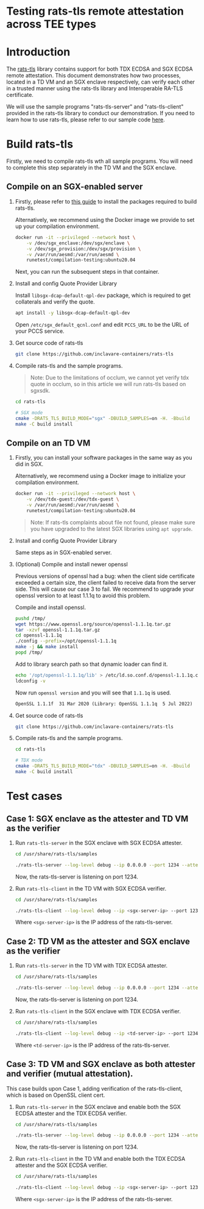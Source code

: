 Testing rats-tls remote attestation across TEE types
====

# Introduction

The [rats-tls](https://github.com/inclavare-containers/rats-tls) library contains support for both TDX ECDSA and SGX ECDSA remote attestation. This document demonstrates how two processes, located in a TD VM and an SGX enclave respectively, can verify each other in a trusted manner using the rats-tls library and Interoperable RA-TLS certificate.

We will use the sample programs "rats-tls-server" and "rats-tls-client" provided in the rats-tls library to conduct our demonstration. If you need to learn how to use rats-tls, please refer to our sample code [here](https://github.com/inclavare-containers/rats-tls/tree/master/samples).

# Build rats-tls

Firstly, we need to compile rats-tls wth all sample programs. You will need to complete this step separately in the TD VM and the SGX enclave.

## Compile on an SGX-enabled server

1. Firstly, please refer to [this guide](https://github.com/inclavare-containers/rats-tls#build-requirements) to install the packages required to build rats-tls.
   
    Alternatively, we recommend using the Docker image we provide to set up your compilation environment.
    ```sh
    docker run -it --privileged --network host \
        -v /dev/sgx_enclave:/dev/sgx/enclave \
        -v /dev/sgx_provision:/dev/sgx/provision \
        -v /var/run/aesmd:/var/run/aesmd \
        runetest/compilation-testing:ubuntu20.04
    ```
    Next, you can run the subsequent steps in that container.

2. Install and config Quote Provider Library

    Install `libsgx-dcap-default-qpl-dev` package, which is required to get collaterals and verify the quote.
    ```sh
    apt install -y libsgx-dcap-default-qpl-dev
    ```

    Open `/etc/sgx_default_qcnl.conf` and edit `PCCS_URL` to be the URL of your PCCS service.

3. Get source code of rats-tls

    ```sh
    git clone https://github.com/inclavare-containers/rats-tls
    ```

4. Compile rats-tls and the sample programs.

    > Note: Due to the limitations of occlum, we cannot yet verify tdx quote in occlum, so in this article we will run rats-tls based on sgxsdk.

    ```sh
    cd rats-tls

    # SGX mode
    cmake -DRATS_TLS_BUILD_MODE="sgx" -DBUILD_SAMPLES=on -H. -Bbuild
    make -C build install
    ```
    
## Compile on an TD VM

1. Firstly, you can install your software packages in the same way as you did in SGX.

    Alternatively, we recommend using a Docker image to initialize your compilation environment.

    ```sh
    docker run -it --privileged --network host \
        -v /dev/tdx-guest:/dev/tdx-guest \
        -v /var/run/aesmd:/var/run/aesmd \
        runetest/compilation-testing:ubuntu20.04
    ```

    > Note: If rats-tls complaints about file not found, please make sure you have upgraded to the latest SGX libraries using `apt upgrade`.

2. Install and config Quote Provider Library

    Same steps as in SGX-enabled server.

3. (Optional) Compile and install newer openssl

    Previous versions of openssl had a bug: when the client side certificate exceeded a certain size, the client failed to receive data from the server side. This will cause our case 3 to fail. We recommend to upgrade your openssl version to at least 1.1.1q to avoid this problem.

    Compile and install openssl.
    ```sh
    pushd /tmp/
    wget https://www.openssl.org/source/openssl-1.1.1q.tar.gz
    tar -xzvf openssl-1.1.1q.tar.gz
    cd openssl-1.1.1q
    ./config --prefix=/opt/openssl-1.1.1q
    make -j && make install
    popd /tmp/
    ```
    
    Add to library search path so that dynamic loader can find it.
    ```sh
    echo '/opt/openssl-1.1.1q/lib' > /etc/ld.so.conf.d/openssl-1.1.1q.conf
    ldconfig -v
    ```

    Now run `openssl version` and you will see that `1.1.1q` is used.    
    ```txt
    OpenSSL 1.1.1f  31 Mar 2020 (Library: OpenSSL 1.1.1q  5 Jul 2022)
    ```

4. Get source code of rats-tls

    ```sh
    git clone https://github.com/inclavare-containers/rats-tls
    ```

5. Compile rats-tls and the sample programs.

    ```sh
    cd rats-tls

    # TDX mode
    cmake -DRATS_TLS_BUILD_MODE="tdx" -DBUILD_SAMPLES=on -H. -Bbuild
    make -C build install
    ```

# Test cases

## Case 1: SGX enclave as the attester and TD VM as the verifier

1. Run `rats-tls-server` in the SGX enclave with SGX ECDSA attester.

    ```sh
    cd /usr/share/rats-tls/samples
    
    ./rats-tls-server --log-level debug --ip 0.0.0.0 --port 1234 --attester sgx_ecdsa --verifier nullverifier --crypto openssl --tls openssl --endorsements
    ```

    Now, the rats-tls-server is listening on port 1234.

2. Run `rats-tls-client` in the TD VM with SGX ECDSA verifier.

    ```sh
    cd /usr/share/rats-tls/samples

    ./rats-tls-client --log-level debug --ip <sgx-server-ip> --port 1234 --attester nullattester --verifier sgx_ecdsa --crypto openssl --tls openssl
    ```
    
    Where `<sgx-server-ip>` is the IP address of the rats-tls-server.

## Case 2: TD VM as the attester and SGX enclave as the verifier

1. Run `rats-tls-server` in the TD VM with TDX ECDSA attester.

    ```sh
    cd /usr/share/rats-tls/samples

    ./rats-tls-server --log-level debug --ip 0.0.0.0 --port 1234 --attester tdx_ecdsa --verifier nullverifier --crypto openssl --tls openssl --endorsements
    ```
    Now, the rats-tls-server is listening on port 1234.

2. Run `rats-tls-client` in the SGX enclave with TDX ECDSA verifier.
    ```sh
    cd /usr/share/rats-tls/samples

    ./rats-tls-client --log-level debug --ip <td-server-ip> --port 1234 --attester nullattester --verifier tdx_ecdsa --crypto openssl --tls openssl
    ```

    Where `<td-server-ip>` is the IP address of the rats-tls-server.

## Case 3: TD VM and SGX enclave as both attester and verifier (mutual attestation).

This case builds upon Case 1, adding verification of the rats-tls-client, which is based on OpenSSL client cert.

1. Run `rats-tls-server` in the SGX enclave and enable both the SGX ECDSA attester and the TDX ECDSA verifier.

    ```sh
    cd /usr/share/rats-tls/samples

    ./rats-tls-server --log-level debug --ip 0.0.0.0 --port 1234 --attester sgx_ecdsa --verifier tdx_ecdsa --crypto openssl --tls openssl --endorsements --mutual
    ```

    Now, the rats-tls-server is listening on port 1234.

2. Run `rats-tls-client` in the TD VM and enable both the TDX ECDSA attester and the SGX ECDSA verifier.

    ```sh
    cd /usr/share/rats-tls/samples

    ./rats-tls-client --log-level debug --ip <sgx-server-ip> --port 1234 --attester tdx_ecdsa --verifier sgx_ecdsa --crypto openssl --tls openssl --endorsements --mutual
    ```
    
    Where `<sgx-server-ip>` is the IP address of the rats-tls-server.

